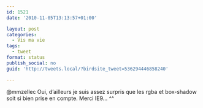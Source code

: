 ```yaml
---
id: 1521
date: '2010-11-05T13:13:57+01:00'

layout: post
categories:
  - Vis ma vie
tags:
  - tweet
format: status
publish_social: no
guid: 'http://tweets.local/?birdsite_tweet=536294446858240'

---
```


@mmzellec Oui, d’ailleurs je suis assez surpris que les rgba et box-shadow soit si bien prise en compte. Merci IE9… ^^